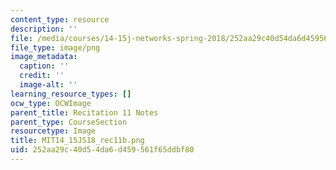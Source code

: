 ```yaml
---
content_type: resource
description: ''
file: /media/courses/14-15j-networks-spring-2018/252aa29c40d54da6d459561f65ddbf80_MIT14_15JS18_rec11b.png
file_type: image/png
image_metadata:
  caption: ''
  credit: ''
  image-alt: ''
learning_resource_types: []
ocw_type: OCWImage
parent_title: Recitation 11 Notes
parent_type: CourseSection
resourcetype: Image
title: MIT14_15JS18_rec11b.png
uid: 252aa29c-40d5-4da6-d459-561f65ddbf80
---
```

